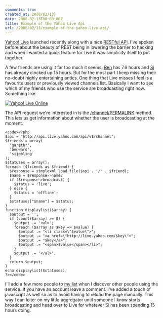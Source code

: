 ```yaml
---
comments: true
created_at: 2008/02/13}
date: 2008-02-13T00:00:00Z
title: Example of the Yahoo Live Api
url: /2008/02/13/example-of-the-yahoo-live-api/
---
```


[Yahoo! Live](http://live.yahoo.com/) launched recently along with a nice [RESTful API](http://developer.yahoo.com/ylive/rest_api/). I've spoken before about the beauty of REST being in lowering the barrier to hacking and when I wanted a quick feature for Live it was simplicity itself to put together.

A few friends are using it far too much it seems, [Ben](http://ben-ward.co.uk/) has 7.6 hours and [Si](http://simonjobling.com) has already clocked up 15 hours. But for the most part I keep missing their no-doubt highly entertaining antics. One thing that Live misses I feel is a favourite users or previously viewed channels list. Basically I want to see which of my friends who use the service are broadcasting right now. Something like:

<a href="http://morethanseven.net/presents/yahoolive/"><img src="http://img.skitch.com/20080213-q7ntrbip3rhwbkdbykuwt4an5.render.png" alt="Yahoo! Live Online"/></a>

The API request we're interested in is the [/channel/PERMALINK](http://developer.yahoo.com/ylive/rest_api/channel.html) method. This lets us get information about whether the user is broadcasting at the moment.

    <code><?php
    $api = 'http://api.live.yahoo.com/api/v1/channel';
    $friends = array(
      'garethr',
      'benward',
      'sijobling'
    );
    $statuses = array();
    foreach ($friends as $friend) { 
      $response = simplexml_load_file($api . '/' . $friend);
      $name = $response->name; 
      if ($response->broadcast) {
        $status = 'live';
      } else {
        $status = 'offline';
      }
      $statuses["$name"] = $status;
    }
    function displaylist($array) {
      $output = '';
      if (count($array) >= 0) {
        $output .= '<ul>';
        foreach ($array as $key => $value) {
          $output .= "<li class=\"$value\">";
          $output .= "<a href=\"http://live.yahoo.com/$key\">";
          $output .= "$key</a>";
          $output .= "<span>$value</span></li>";
        }
        $output .= '</ul>';
      }
      return $output;
    }
    echo displaylist($statuses);
    ?></code>

I'll add a few more people to [my list](http://morethanseven.net/presents/yahoolive/) when I discover other people using the service. If you have an account leave a comment. I've added a touch of javascript as well so as to avoid having to reload the page manually. This way I can loiter on my little aggregator until someone I know starts broadcasting and head over to Live for whatever Si has been spending 15 hours doing.
